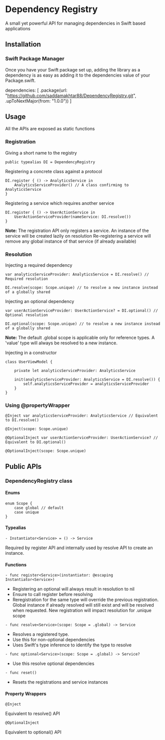 # Dependency Registry

A small yet powerful API for managing dependencies in Swift based applications

## Installation

### Swift Package Manager

Once you have your Swift package set up, adding the library as a dependency is as easy as adding it to the dependencies value of your Package.swift.

dependencies: [
    .package(url: "https://github.com/saddamakhtar88/DependencyRegistry.git", .upToNextMajor(from: "1.0.0"))
]

## Usage

All the APIs are exposed as static functions 


### Registration

Giving a short name to the registry

```
public typealias DI = DependencyRegistry
```

Registering a concrete class against a protocol

```
DI.register { () -> AnalyticsService in
    AnalyticsServiceProvider() // A class confirming to AnalyticsService
}
```

Registering a service which requires another service

```
DI.register { () -> UserActionService in
    UserActionServiceProvider(nameService: DI.resolve())
}
```

**Note:** 
The registration API only registers a service. An instance of the service will be created lazily on resolution
Re-registering a service will remove any global instance of that service (if already available)



### Resolution
 
 Injecting  a required dependency
 
```
var analyticsServiceProvider: AnalyticsService = DI.resolve() // Required resolution

DI.resolve(scope: Scope.unique) // to resolve a new instance instead of a globally shared 
```

Injecting  an optional dependency

```
var userActionServiceProvider: UserActionService? = DI.optional() // Optional resolution

DI.optional(scope: Scope.unique) // to resolve a new instance instead of a globally shared
```

**Note:** 
The default .global scope is applicable only for reference types. A 'value' type will always be resolved to a new instance.

Injecting in a constructor

```
class UserViewModel {
    
    private let analyticsServiceProvider: AnalyticsService
    
    init(analyticsServiceProvider: AnalyticsService = DI.resolve()) {
        self.analyticsServiceProvider = analyticsServiceProvider
    }
}
``` 


### Using @propertyWrapper

```
@Inject var analyticsServiceProvider: AnalyticsService // Equivalent to DI.resolve()

@Inject(scope: Scope.unique)
```

```
@OptionalInject var userActionServiceProvider: UserActionService? // Equivalent to DI.optional()

@OptionalInject(scope: Scope.unique)
```

## Public APIs

### DependencyRegistry class

#### Enums

```
enum Scope {
    case global // default
    case unique
}
``` 

#### Typealias 

```
- Instantiator<Service> = () -> Service
```

Required by register API and internally used by resolve API to create an instance.


#### Functions 

```
- func register<Service>(instantiator: @escaping Instantiator<Service>)
```

- Registering an optional will always result in resolution to nil 
- Ensure to call register before resolving
- Reregistration for the same type will override the previous registration. Global instance if already resolved will still exist and will be resolved when requested. New registration will impact resolution for .unique scope

```
- func resolve<Service>(scope: Scope = .global) -> Service
```

- Resolves a registered type.
- Use this for non-optional dependencies
- Uses Swift's type inference to identify the type to resolve

```
- func optional<Service>(scope: Scope = .global) -> Service?
```

- Use this resolve optional dependencies

```
- func reset()
```

- Resets the registrations and service instances


#### Property Wrappers

```
@Inject
```

Equivalent to resolve() API

```
@OptionalInject
```

Equivalent to optional() API
